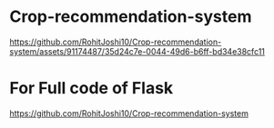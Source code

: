 # Crop-recommendation-system
https://github.com/RohitJoshi10/Crop-recommendation-system/assets/91174487/35d24c7e-0044-49d6-b6ff-bd34e38cfc11

# For Full code of Flask
https://github.com/RohitJoshi10/Crop-recommendation-system
